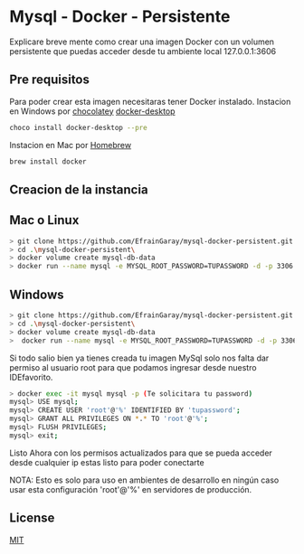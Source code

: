 # Mysql - Docker - Persistente

Explicare breve mente como crear una imagen Docker con un volumen persistente que puedas acceder desde tu ambiente local 127.0.0.1:3606

## Pre requisitos

Para poder crear esta imagen necesitaras tener Docker instalado.
Instacion en Windows por [chocolatey](https://chocolatey.org/) [docker-desktop](https://chocolatey.org/packages/docker-desktop)

```bash
choco install docker-desktop --pre 
```

Instacion en Mac por [Homebrew](https://brew.sh/index_es)

```bash
brew install docker
```


## Creacion de la instancia


## Mac o Linux
```bash
> git clone https://github.com/EfrainGaray/mysql-docker-persistent.git
> cd .\mysql-docker-persistent\
> docker volume create mysql-db-data
> docker run --name mysql -e MYSQL_ROOT_PASSWORD=TUPASSWORD -d -p 3306:3306 -v mysql-db-data:/var/lib/mysql -v $PWD/:/etc/mysql/conf.d  mysql/mysql-server:latest

```
## Windows
```bash
> git clone https://github.com/EfrainGaray/mysql-docker-persistent.git
> cd .\mysql-docker-persistent\
> docker volume create mysql-db-data
>  docker run --name mysql -e MYSQL_ROOT_PASSWORD=TUPASSWORD -d -p 3306:3306 -v mysql-db-data:/var/lib/mysql -v %cd%/:/etc/mysql/conf.d  mysql/mysql-server:latest

```

Si todo salio bien ya tienes creada tu imagen MySql solo nos falta dar permiso al usuario root para que podamos ingresar desde nuestro IDEfavorito.

```bash
> docker exec -it mysql mysql -p (Te solicitara tu password)
mysql> USE mysql;
mysql> CREATE USER 'root'@'%' IDENTIFIED BY 'tupassword';
mysql> GRANT ALL PRIVILEGES ON *.* TO 'root'@'%';
mysql> FLUSH PRIVILEGES;
mysql> exit;
```
Listo Ahora con los permisos actualizados para que se pueda acceder desde cualquier ip estas listo para poder conectarte

NOTA: Esto es solo para uso en ambientes de desarrollo en ningún caso usar esta configuración 'root'@'%' en servidores de producción.

## License
[MIT](https://choosealicense.com/licenses/mit/)
